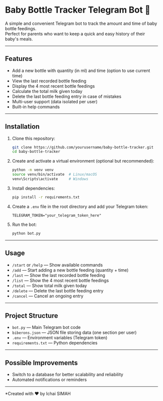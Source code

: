 # Baby Bottle Tracker Telegram Bot 🍼

A simple and convenient Telegram bot to track the amount and time of baby bottle feedings.  
Perfect for parents who want to keep a quick and easy history of their baby's meals.

---

## Features

- Add a new bottle with quantity (in ml) and time (option to use current time)  
- View the last recorded bottle feeding  
- Display the 4 most recent bottle feedings  
- Calculate the total milk given today  
- Delete the last bottle feeding entry in case of mistakes  
- Multi-user support (data isolated per user)  
- Built-in help commands

---

## Installation

1. Clone this repository:  
   ```bash
   git clone https://github.com/yourusername/baby-bottle-tracker.git
   cd baby-bottle-tracker
   ```

2. Create and activate a virtual environment (optional but recommended):  
   ```bash
   python -m venv venv
   source venv/bin/activate  # Linux/macOS
   venv\Scripts\activate     # Windows
   ```

3. Install dependencies:  
   ```bash
   pip install -r requirements.txt
   ```

4. Create a `.env` file in the root directory and add your Telegram token:  
   ```
   TELEGRAM_TOKEN="your_telegram_token_here"
   ```

5. Run the bot:  
   ```bash
   python bot.py
   ```

---

## Usage

- `/start` or `/help` — Show available commands  
- `/add` — Start adding a new bottle feeding (quantity + time)  
- `/last` — Show the last recorded bottle feeding  
- `/list` — Show the 4 most recent bottle feedings  
- `/total` — Show total milk given today  
- `/delete` — Delete the last bottle feeding entry  
- `/cancel` — Cancel an ongoing entry

---

## Project Structure

- `bot.py` — Main Telegram bot code  
- `biberons.json` — JSON file storing data (one section per user)  
- `.env` — Environment variables (Telegram token)  
- `requirements.txt` — Python dependencies  

---

## Possible Improvements

- Switch to a database for better scalability and reliability   
- Automated notifications or reminders  


---


*Created with ❤️ by Ichai SIMAH